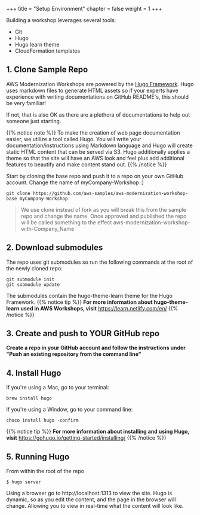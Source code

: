 +++
title = "Setup Environment"
chapter = false
weight = 1
+++

Building a workshop leverages several tools:

* Git
* Hugo
* Hugo learn theme
* CloudFormation templates

## 1. Clone Sample Repo
AWS Modernization Workshops are powered by the [Hugo Framework](https://gohugo.io/about/what-is-hugo/). Hugo uses markdown files to generate HTML assets so if your experts have experience with writing documentations on GitHub README's, this should be very familiar!

If not, that is also OK as there are a plethora of documentations to help out someone just starting.

{{% notice note %}}
To make the creation of web page documentation easier, we utilize a tool called Hugo.  You will write your documentation/instructions using Markdown language and Hugo will create static HTML content that can be served via S3. Hugo additionally applies a theme so that the site will have an AWS look and feel plus add additional features to beautify and make content stand out.
{{% /notice %}}

Start by cloning the base repo and push it to a repo on your own GitHub account. Change the name of myCompany-Workshop :) 
```
git clone https://github.com/aws-samples/aws-modernization-workshop-base myCompany-Workshop
```
> We use clone instead of fork as you will break this from the sample repo and change the name. Once approved and published the repo will be called something to the effect aws-modernization-workshop-with-Company_Name

## 2. Download submodules
The repo uses git submodules so run the following commands at the root of the newly cloned repo:
```
git submodule init
git submodule update
```
The submodules contain the hugo-theme-learn theme for the Hugo Framework.
{{% notice tip %}}
**For more information about hugo-theme-learn used in AWS Workshops, visit** https://learn.netlify.com/en/
{{% /notice %}}

## 3. Create and push to YOUR GitHub repo

**Create a repo in your GitHub account and follow the instructions under "Push an existing repository from the command line"**

## 4. Install Hugo
If you're using a Mac, go to your terminal:
```
brew install hugo
```
If you're using a Window, go to your command line:
```
choco install hugo -confirm
```

{{% notice tip %}}
**For more information about installing and using Hugo, visit** https://gohugo.io/getting-started/installing/
{{% /notice %}}

## 5. Running Hugo
From within the root of the repo
``` 
$ hugo server
```
Using a browser go to http://localhost:1313 to view the site.  Hugo is dynamic, so as you edit the content, and the page in the browser will change.  Allowing you to view in real-time what the content will look like.
